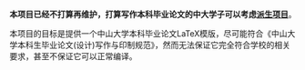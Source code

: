 **本项目已经不打算再维护，打算写作本科毕业论文的中大学子可以考虑[派生项目](https://gitlab.com/sysu-gitlab/latex-group/thesis)**。

本项目的目标是提供一个中山大学本科毕业论文LaTeX模版，尽可能符合《中山大学本科生毕业论文(设计)写作与印制规范》，然而无法保证它完全符合学校的相关要求，甚至不保证它可以正常编译。
